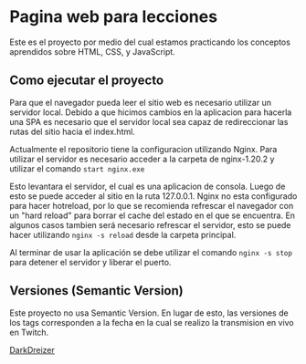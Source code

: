 # Pagina web para lecciones

Este es el proyecto por medio del cual estamos practicando los conceptos aprendidos sobre HTML, CSS, y JavaScript.

## Como ejecutar el proyecto

Para que el navegador pueda leer el sitio web es necesario utilizar un servidor local.
Debido a que hicimos cambios en la aplicacion para hacerla una SPA es necesario que el servidor local sea capaz de redireccionar las rutas del sitio hacia el index.html.

Actualmente el repositorio tiene la configuracion utilizando Nginx.
Para utilizar el servidor es necesario acceder a la carpeta de nginx-1.20.2 y utilizar el comando `start nginx.exe`

Esto levantara el servidor, el cual es una aplicacion de consola. Luego de esto se puede acceder al sitio en la ruta 127.0.0.1.
Nginx no esta configurado para hacer hotreload, por lo que se recomienda refrescar el navegador con un "hard reload" para borrar el cache del estado en el que se encuentra.
En algunos casos tambien será necesario refrescar el servidor, esto se puede hacer utilizando `nginx -s reload` desde la carpeta principal.

Al terminar de usar la aplicación se debe utilizar el comando `nginx -s stop` para detener el servidor y liberar el puerto.

## Versiones (Semantic Version)

Este proyecto no usa Semantic Version. En lugar de esto, las versiones de los tags corresponden a la fecha en la cual se realizo la transmision en vivo en Twitch.

[DarkDreizer](www.twitch.com/darkdreizer)
